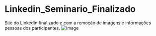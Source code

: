 # Linkedin_Seminario_Finalizado
Site do Linkedin finalizado e com a remoção de imagens e informações pessoas dos participantes.
![image](https://github.com/user-attachments/assets/39d7c61f-3869-43f4-868d-8a325d7b2508)


